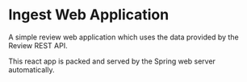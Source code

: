 # Ingest Web Application

A simple review web application which uses the data provided by the Review REST API.

This react app is packed and served by the Spring web server automatically.